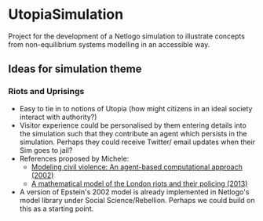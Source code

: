 # UtopiaSimulation
Project for the development of a Netlogo simulation to illustrate concepts from non-equilibrium systems modelling in an accessible way.

## Ideas for simulation theme

### Riots and Uprisings

- Easy to tie in to notions of Utopia (how might citizens in an ideal society interact with authority?)
- Visitor experience could be personalised by them entering details into the simulation such that they contribute an agent which persists in the simulation. Perhaps they could receive Twitter/ email updates when their Sim goes to jail?
- References proposed by Michele:
	+ [Modeling civil violence: An agent-based computational approach (2002)](http://www.pnas.org/content/99/suppl_3/7243.full.pdf)
	+ [A mathematical model of the London riots and their policing (2013)](http://www.nature.com/articles/srep01303)
- A version of Epstein's 2002 model is already implemented in Netlogo's model library under Social Science/Rebellion. Perhaps we could build on this as a starting point.